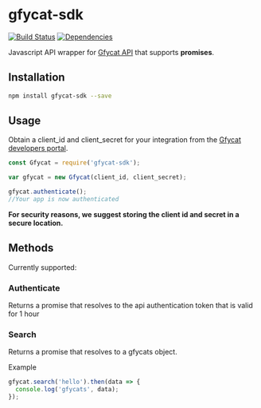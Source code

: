# gfycat-sdk
[![Build Status](https://api.travis-ci.org/kngroo/gfycat-api.svg?branch=master)](https://travis-ci.org/kngroo/gfycat-api)
[![Dependencies](https://david-dm.org/kngroo/gfycat-api.svg)](https://david-dm.org/kngroo/gfycat-api.svg)

Javascript API wrapper for [Gfycat API](https://developers.gfycat.com) that supports **promises**.


## Installation
```bash
npm install gfycat-sdk --save
```

## Usage
Obtain a client_id and client_secret for your integration from the [Gfycat developers portal](https://developers.gfycat.com/signup/#/apiform).

```javascript
const Gfycat = require('gfycat-sdk');

var gfycat = new Gfycat(client_id, client_secret);

gfycat.authenticate();
//Your app is now authenticated
```

**For security reasons, we suggest storing the client id and secret in a secure location.**


## Methods
Currently supported:
### Authenticate
Returns a promise that resolves to the api authentication token that is valid for 1 hour

### Search
Returns a promise that resolves to a gfycats object.

Example
```javascript
gfycat.search('hello').then(data => {
  console.log('gfycats', data);
});
```
